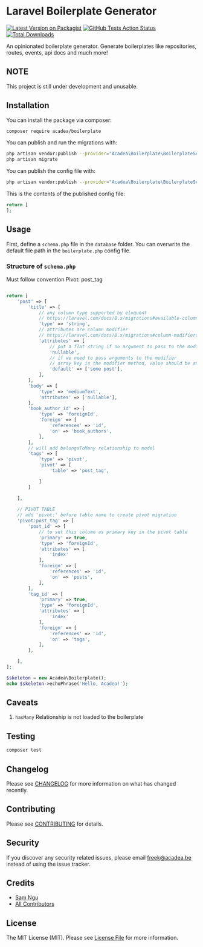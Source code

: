 # Laravel Boilerplate Generator

[![Latest Version on Packagist](https://img.shields.io/packagist/v/acadea/laravel-boilerplate-generator.svg?style=flat-square)](https://packagist.org/packages/acadea/laravel-boilerplate-generator)
[![GitHub Tests Action Status](https://img.shields.io/github/workflow/status/acadea/laravel-boilerplate-generator/run-tests?label=tests)](https://github.com/acadea/laravel-boilerplate-generator/actions?query=workflow%3Arun-tests+branch%3Amaster)
[![Total Downloads](https://img.shields.io/packagist/dt/acadea/laravel-boilerplate-generator.svg?style=flat-square)](https://packagist.org/packages/acadea/laravel-boilerplate-generator)

An opinionated boilerplate generator. Generate boilerplates like repositories, routes, events, api docs and much more!

## NOTE

This project is still under development and unusable.

## Installation

You can install the package via composer:

```bash
composer require acadea/boilerplate
```

You can publish and run the migrations with:

```bash
php artisan vendor:publish --provider="Acadea\Boilerplate\BoilerplateServiceProvider" --tag="migrations"
php artisan migrate
```

You can publish the config file with:

```bash
php artisan vendor:publish --provider="Acadea\Boilerplate\BoilerplateServiceProvider" --tag="config"
```

This is the contents of the published config file:

```php
return [
];
```

## Usage

First, define a `schema.php` file in the `database` folder. You can overwrite the default file path in
the `boilerplate.php` config file.

### Structure of `schema.php`

Must follow convention
Pivot: post_tag


```php

return [
    'post' => [
        'title' => [
            // any column type supported by eloquent
            // https://laravel.com/docs/8.x/migrations#available-column-types
            'type' => 'string', 
            // attributes are column modifier  
            // https://laravel.com/docs/8.x/migrations#column-modifiers
            'attributes' => [
                // put a flat string if no argument to pass to the modifier
                'nullable',  
                // if we need to pass arguments to the modifier
                // array key is the modifier method, value should be an array of arguments value to pass to the modifier
                'default' => ['some post'],   
            ], 
        ],
        'body' => [
            'type' => 'mediumText',
            'attributes' => ['nullable'],
        ],
        'book_author_id' => [
            'type' => 'foreignId',
            'foreign' => [
                'references' => 'id',
                'on' => 'book_authors',
            ],
        ],
        // will add belongsToMany relationship to model
        'tags' => [
            'type' => 'pivot',
            'pivot' => [
                'table' => 'post_tag',

            ]
        ]

    ],
    
    // PIVOT TABLE
    // add 'pivot:' before table name to create pivot migration
    'pivot:post_tag' => [
        'post_id' => [
            // to set this column as primary key in the pivot table
            'primary' => true,
            'type' => 'foreignId',
            'attributes' => [
                'index'
            ],
            'foreign' => [
                'references' => 'id',
                'on' => 'posts',
            ],
        ],
        'tag_id' => [
            'primary' => true,
            'type' => 'foreignId',
            'attributes' => [
                'index'
            ],
            'foreign' => [
                'references' => 'id',
                'on' => 'tags',
            ],
        ],

    ],
];
```

``` php
$skeleton = new Acadea\Boilerplate();
echo $skeleton->echoPhrase('Hello, Acadea!');
```

## Caveats

1. `hasMany` Relationship is not loaded to the boilerplate

## Testing

``` bash
composer test
```

## Changelog

Please see [CHANGELOG](CHANGELOG.md) for more information on what has changed recently.

## Contributing

Please see [CONTRIBUTING](CONTRIBUTING.md) for details.

## Security

If you discover any security related issues, please email freek@acadea.be instead of using the issue tracker.

## Credits

- [Sam Ngu](https://github.com/sam-ngu)
- [All Contributors](../../contributors)

## License

The MIT License (MIT). Please see [License File](LICENSE.md) for more information.
